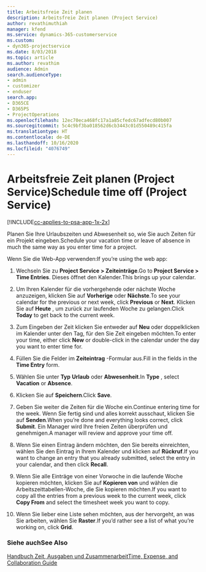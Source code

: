 ```yaml
---
title: Arbeitsfreie Zeit planen
description: Arbeitsfreie Zeit planen (Project Service)
author: revathimuthiah
manager: kfend
ms.service: dynamics-365-customerservice
ms.custom:
- dyn365-projectservice
ms.date: 8/03/2018
ms.topic: article
ms.author: revathim
audience: Admin
search.audienceType:
- admin
- customizer
- enduser
search.app:
- D365CE
- D365PS
- ProjectOperations
ms.openlocfilehash: 12ec70eca468fc17a1a85cfedc67adfecd80b007
ms.sourcegitcommit: 5c4c9bf3ba018562d6cb3443c01d550489c415fa
ms.translationtype: HT
ms.contentlocale: de-DE
ms.lasthandoff: 10/16/2020
ms.locfileid: "4076749"
---
```

# <a name="schedule-time-off-project-service"></a><span data-ttu-id="be577-103">Arbeitsfreie Zeit planen (Project Service)</span><span class="sxs-lookup"><span data-stu-id="be577-103">Schedule time off (Project Service)</span></span>

[!INCLUDE[cc-applies-to-psa-app-1x-2x](../includes/cc-applies-to-psa-app-1x-2x.md)]

<span data-ttu-id="be577-104">Planen Sie Ihre Urlaubszeiten und Abwesenheit so, wie Sie auch Zeiten für ein Projekt eingeben.</span><span class="sxs-lookup"><span data-stu-id="be577-104">Schedule your vacation time or leave of absence in much the same way as you enter time for a project.</span></span>  
  
 <span data-ttu-id="be577-105">Wenn Sie die Web-App verwenden:</span><span class="sxs-lookup"><span data-stu-id="be577-105">If you’re using the web app:</span></span>  
  
1.  <span data-ttu-id="be577-106">Wechseln Sie zu **Project Service > Zeiteinträge**.</span><span class="sxs-lookup"><span data-stu-id="be577-106">Go to **Project Service > Time Entries**.</span></span> <span data-ttu-id="be577-107">Dieses öffnet den Kalender.</span><span class="sxs-lookup"><span data-stu-id="be577-107">This brings up your calendar.</span></span>  
  
2.  <span data-ttu-id="be577-108">Um Ihren Kalender für die vorhergehende oder nächste Woche anzuzeigen, klicken Sie auf **Vorherige** oder **Nächste**.</span><span class="sxs-lookup"><span data-stu-id="be577-108">To see your calendar for the previous or next week, click **Previous** or **Next**.</span></span> <span data-ttu-id="be577-109">Klicken Sie auf **Heute** , um zurück zur laufenden Woche zu gelangen.</span><span class="sxs-lookup"><span data-stu-id="be577-109">Click **Today** to get back to the current week.</span></span>  
  
3.  <span data-ttu-id="be577-110">Zum Eingeben der Zeit klicken Sie entweder auf **Neu** oder doppelklicken im Kalender unter den Tag, für den Sie Zeit eingeben möchten.</span><span class="sxs-lookup"><span data-stu-id="be577-110">To enter your time, either click **New** or double-click in the calendar under the day you want to enter time for.</span></span>  
  
4.  <span data-ttu-id="be577-111">Füllen Sie die Felder im **Zeiteintrag** -Formular aus.</span><span class="sxs-lookup"><span data-stu-id="be577-111">Fill in the fields in the **Time Entry** form.</span></span>  
  
5.  <span data-ttu-id="be577-112">Wählen Sie unter **Typ** **Urlaub** oder **Abwesenheit**.</span><span class="sxs-lookup"><span data-stu-id="be577-112">In **Type** , select **Vacation** or **Absence**.</span></span>  
  
6.  <span data-ttu-id="be577-113">Klicken Sie auf **Speichern**.</span><span class="sxs-lookup"><span data-stu-id="be577-113">Click **Save**.</span></span>  
  
7.  <span data-ttu-id="be577-114">Geben Sie weiter die Zeiten für die Woche ein.</span><span class="sxs-lookup"><span data-stu-id="be577-114">Continue entering time for the week.</span></span> <span data-ttu-id="be577-115">Wenn Sie fertig sind und alles korrekt ausschaut, klicken Sie auf **Senden**.</span><span class="sxs-lookup"><span data-stu-id="be577-115">When you’re done and everything looks correct, click **Submit**.</span></span> <span data-ttu-id="be577-116">Ein Manager wird Ihre freien Zeiten überprüfen und genehmigen.</span><span class="sxs-lookup"><span data-stu-id="be577-116">A manager will review and approve your time off.</span></span>  
  
8.  <span data-ttu-id="be577-117">Wenn Sie einen Eintrag ändern möchten, den Sie bereits einreichten, wählen Sie den Eintrag in Ihrem Kalender und klicken auf **Rückruf**.</span><span class="sxs-lookup"><span data-stu-id="be577-117">If you want to change an entry that you already submitted, select the entry in your calendar, and then click **Recall**.</span></span>  
  
9. <span data-ttu-id="be577-118">Wenn Sie alle Einträge von einer Vorwoche in die laufende Woche kopieren möchten, klicken Sie auf **Kopieren von** und wählen die Arbeitszeittabellen-Woche, die Sie kopieren möchten.</span><span class="sxs-lookup"><span data-stu-id="be577-118">If you want to copy all the entries from a previous week to the current week, click **Copy From** and select the timesheet week you want to copy.</span></span>  
  
10. <span data-ttu-id="be577-119">Wenn Sie lieber eine Liste sehen möchten, aus der hervorgeht, an was Sie arbeiten, wählen Sie **Raster**.</span><span class="sxs-lookup"><span data-stu-id="be577-119">If you’d rather see a list of what you’re working on, click **Grid**.</span></span>  
  
### <a name="see-also"></a><span data-ttu-id="be577-120">Siehe auch</span><span class="sxs-lookup"><span data-stu-id="be577-120">See Also</span></span>  
 [<span data-ttu-id="be577-121">Handbuch Zeit, Ausgaben und Zusammenarbeit</span><span class="sxs-lookup"><span data-stu-id="be577-121">Time, Expense, and Collaboration Guide</span></span>](../psa/time-expense-collaboration-guide.md)
